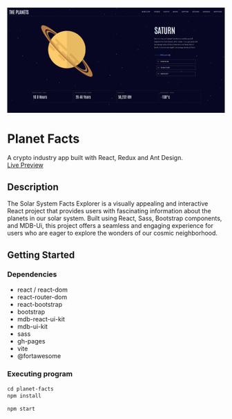 ![Planets](./public/assets/planets.PNG)
# Planet Facts

A crypto industry app built with React, Redux and Ant Design.
<br />
[Live Preview](https://nickmagidson.github.io/planet-facts/)

## Description

The Solar System Facts Explorer is a visually appealing and interactive React project that provides users with fascinating information about the planets in our solar system. Built using React, Sass, Bootstrap components, and MDB-Ui, this project offers a seamless and engaging experience for users who are eager to explore the wonders of our cosmic neighborhood.

## Getting Started

### Dependencies

* react / react-dom
* react-router-dom
* react-bootstrap
* bootstrap
* mdb-react-ui-kit
* mdb-ui-kit
* sass
* gh-pages
* vite
* @fortawesome


### Executing program
```
cd planet-facts
npm install
```

```
npm start
```